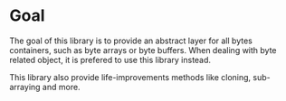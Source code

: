 # Goal

The goal of this library is to provide an abstract layer for all bytes containers, such as byte arrays or byte buffers. When dealing with byte related object, it is prefered to use this library instead.  

This library also provide life-improvements methods like cloning, sub-arraying and more.